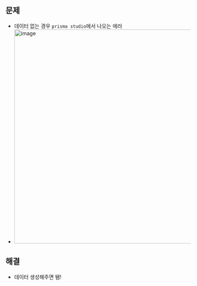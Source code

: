 ## 문제 
- 데이터 없는 경우 `prisma studio`에서 나오는 에러
- <img width="581" alt="image" src="https://github.com/hyunolike/troubleshooting-docs/assets/61215550/1273b8e8-0028-4e1c-8a00-5ac65afcbced">

## 해결
- 데이터 생성해주면 됌!
